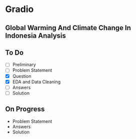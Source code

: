 # Gradio
## Global Warming And Climate Change In Indonesia Analysis
## To Do
- [ ] Preliminary
- [ ] Problem Statement
- [x] Question
- [x] EDA and Data Cleaning
- [ ] Answers
- [ ] Solution

## On Progress
- Problem Statement
- Answers
- Solution
